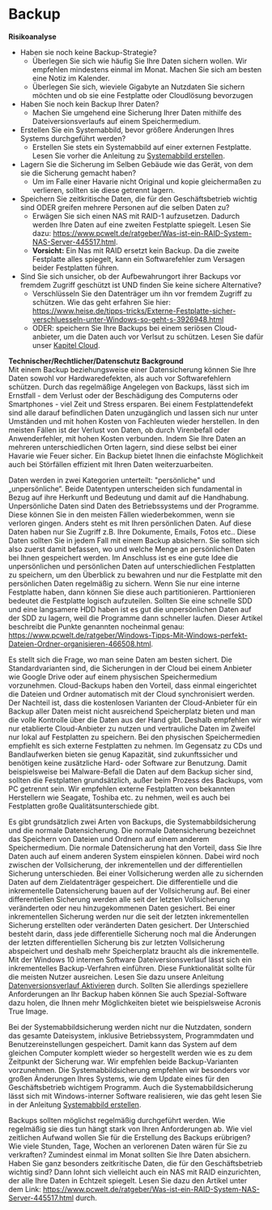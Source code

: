 # Backup

**Risikoanalyse**
* Haben sie noch keine Backup-Strategie?
  * Überlegen Sie sich wie häufig Sie Ihre Daten sichern wollen. Wir empfehlen mindestens einmal im Monat. Machen Sie sich am besten eine Notiz im Kalender.
  * Überlegen Sie sich, wieviele Gigabyte an Nutzdaten Sie sichern möchten und ob sie eine Festplatte oder Cloudlösung bevorzugen
* Haben Sie noch kein Backup Ihrer Daten?
  * Machen Sie umgehend eine Sicherung Ihrer Daten mithilfe des Dateiversionsverlaufs auf einem Speichermedium.
* Erstellen Sie ein Systemabbild, bevor größere Änderungen Ihres Systems durchgeführt werden?
  * Erstellen Sie stets ein Systemabbild auf einer externen Festplatte. Lesen Sie vorher die Anleitung zu [Systemabbild erstellen](https://github.com/FlorianWoelki/mp_it_sicherheit/blob/master/user_behaviour/backup_instructions.md).
* Lagern Sie die Sicherung im Selben Gebäude wie das Gerät, von dem sie die Sicherung gemacht haben?
  * Um im Falle einer Havarie nicht Original und kopie gleichermaßen zu verlieren, sollten sie diese getrennt lagern. 
* Speichern Sie zeitkritische Daten, die für den Geschäftsbetrieb wichtig sind ODER greifen mehrere Personen auf die selben Daten zu?
  * Erwägen Sie sich einen NAS mit RAID-1 aufzusetzen. Dadurch werden Ihre Daten auf eine zweiten Festplatte spiegelt. Lesen Sie dazu: https://www.pcwelt.de/ratgeber/Was-ist-ein-RAID-System-NAS-Server-445517.html.
  * **Vorsicht:** Ein Nas mit RAID ersetzt kein Backup. Da die zweite Festplatte alles spiegelt, kann ein Softwarefehler zum Versagen beider Festplatten führen.
* Sind Sie sich unsicher, ob der Aufbewahrungort ihrer Backups vor fremdem Zugriff geschützt ist UND finden Sie keine sichere Alternative?
  * Verschlüsseln Sie den Datenträger um ihn vor fremdem Zugriff zu schützen. Wie das geht erfahren Sie hier: https://www.heise.de/tipps-tricks/Externe-Festplatte-sicher-verschluesseln-unter-Windows-so-geht-s-3926948.html
  * ODER: speichern Sie Ihre Backups bei einem seriösen Cloud-anbieter, um die Daten auch vor Verlsut zu schützen. Lesen Sie dafür unser [Kapitel Cloud](https://github.com/FlorianWoelki/mp_it_sicherheit/blob/master/cloud_chapter.md).
  
**Technischer/Rechtlicher/Datenschutz Background**<br/>
Mit einem Backup beziehungsweise einer Datensicherung können Sie Ihre Daten sowohl vor Hardwaredefekten, als auch vor Softwarefehlern schützen. Durch das regelmäßige Angelegen von Backups, lässt sich im Ernstfall - dem Verlust oder der Beschädigung des Computerns oder Smartphones - viel Zeit und Stress ersparen. Bei einem Festplattendefekt sind alle darauf befindlichen Daten unzugänglich und lassen sich nur unter Umständen und mit hohen Kosten von Fachleuten wieder herstellen. In den meisten Fällen ist der Verlust von Daten, ob durch Virenbefall oder Anwenderfehler, mit hohen Kosten verbunden. Indem Sie Ihre Daten an mehreren unterschiedlichen Orten lagern, sind diese selbst bei einer Havarie wie Feuer sicher. Ein Backup bietet Ihnen die einfachste Möglichkeit auch bei Störfällen effizient mit Ihren Daten weiterzuarbeiten.

Daten werden in zwei Kategorien unterteilt: "persönliche" und „unpersönliche“. Beide Datentypen unterscheiden sich fundamental in Bezug auf ihre Herkunft und Bedeutung und damit auf die Handhabung. Unpersönliche Daten sind Daten des Betriebssystems und der Programme. Diese können Sie in den meisten Fällen wiederbekommen, wenn sie verloren gingen. Anders steht es mit Ihren persönlichen Daten. Auf diese Daten haben nur Sie Zugriff z.B. Ihre Dokumente, Emails, Fotos etc.. Diese Daten sollten Sie in jedem Fall mit einem Backup absichern. Sie sollten sich also zuerst damit befassen, wo und welche Menge an persönlichen Daten bei Ihnen gespeichert werden. Im Anschluss ist es eine gute Idee die unpersönlichen und persönlichen Daten auf unterschiedlichen Festplatten zu speichern, um den Überblick zu bewahren und nur die Festplatte mit den persönlichen Daten regelmäßig zu sichern. Wenn Sie nur eine interne Festplatte haben, dann können Sie diese auch partitionieren. Parttionieren bedeutet die Festplatte logisch aufzuteilen. Sollten Sie eine schnelle SDD und eine langsamere HDD haben ist es gut die unpersönlichen Daten auf der SDD zu lagern, weil die Programme dann schneller laufen. Dieser Artikel beschreibt die Punkte genannten nocheinmal genau: https://www.pcwelt.de/ratgeber/Windows-Tipps-Mit-Windows-perfekt-Dateien-Ordner-organisieren-466508.html.

Es stellt sich die Frage, wo man seine Daten am besten sichert. Die Standardvarianten sind, die Sicherungen in der Cloud bei einem Anbieter wie Google Drive oder auf einem physischen Speichermedium vorzunehmen. Cloud-Backups haben den Vorteil, dass einmal eingerichtet die Dateien und Ordner automatisch mit der Cloud synchronisiert werden. Der Nachteil ist, dass die kostenlosen Varianten der Cloud-Anbieter für ein Backup aller Daten meist nicht ausreichend Speicherplatz bieten und man die volle Kontrolle über die Daten aus der Hand gibt. Deshalb empfehlen wir nur etablierte Cloud-Anbieter zu nutzen und vertrauliche Daten im Zweifel nur lokal auf Festplatten zu speichern. Bei den physischen Speichermedien empfiehlt es sich externe Festplatten zu nehmen. Im Gegensatz zu CDs und Bandlaufwerken bieten sie genug Kapazität, sind zukunftssicher und benötigen keine zusätzliche Hard- oder Software zur Benutzung. Damit beispielsweise bei Malware-Befall die Daten auf dem Backup sicher sind, sollten die Festplatten grundsätzlich, außer beim Prozess des Backups, vom PC getrennt sein. Wir empfehlen externe Festplatten von bekannten Herstellern wie Seagate, Toshiba etc. zu nehmen, weil es auch bei Festplatten große Qualitätsunterschiede gibt. 

Es gibt grundsätzlich zwei Arten von Backups, die Systemabbildsicherung und die normale Datensicherung. Die normale Datensicherung bezeichnet das Speichern von Dateien und Ordnern auf einem anderem Speichermedium. Die normale Datensicherung hat den Vorteil, dass Sie Ihre Daten auch auf einem anderen System einspielen können. Dabei wird noch zwischen der Vollsicherung, der inkrementellen und der differentiellen Sicherung unterschieden. Bei einer Vollsicherung werden alle zu sichernden Daten auf dem Zieldatenträger gespeichert. Die differentielle und die inkrementelle Datensicherung bauen auf der Vollsicherung auf.  Bei einer differentiellen Sicherung werden alle seit der letzten Vollsicherung veränderten oder neu hinzugekommenen Daten gesichert. Bei einer inkrementellen Sicherung werden nur die seit der letzten inkrementellen Sicherung erstellten oder veränderten Daten gesichert. Der Unterschied besteht darin, dass jede differentielle Sicherung noch mal die Änderungen der letzten differentiellen Sicherung bis zur letzten Vollsicherung abspeichert und deshalb mehr Speicherplatz braucht als die inkrementelle.
Mit der Windows 10 internen Software Dateiversionsverlauf lässt sich ein inkrementelles Backup-Verfahren einführen. Diese Funktionalität sollte für die meisten Nutzer ausreichen. Lesen Sie dazu unsere Anleitung [Datenversionsverlauf Aktivieren](https://github.com/FlorianWoelki/mp_it_sicherheit/blob/master/user_behaviour/backup_instructions.md) durch. Sollten Sie allerdings speziellere Anforderungen an Ihr Backup haben können Sie auch Spezial-Software dazu holen, die Ihnen mehr Möglichkeiten bietet wie beispielsweise Acronis True Image.

Bei der Systemabbildsicherung werden nicht nur die Nutzdaten, sondern das gesamte Dateisystem, inklusive Betriebssystem, Programmdaten und Benutzereinstellungen gespeichert. Damit kann das System auf dem gleichen Computer komplett wieder so hergestellt werden wie es zu dem Zeitpunkt der Sicherung war. Wir empfehlen beide Backup-Varianten vorzunehmen. Die Systemabbildsicherung empfehlen wir besonders vor großen Änderungen Ihres Systems, wie dem Update eines für den Geschäftsbetrieb wichtigem Programm. Auch die Systemabbildsicherung lässt sich mit Windows-interner Software realisieren, wie das geht lesen Sie in der Anleitung [Systemabbild erstellen](https://github.com/FlorianWoelki/mp_it_sicherheit/blob/master/user_behaviour/backup_instructions.md). 

Backups sollten möglichst regelmäßig durchgeführt werden. Wie regelmäßig sie dies tun hängt stark von Ihren Anforderungen ab. Wie viel zeitlichen Aufwand wollen Sie für die Erstellung des Backups erübrigen? Wie viele Stunden, Tage, Wochen an verlorenen Daten wären für Sie zu verkraften? Zumindest einmal im Monat sollten Sie Ihre Daten absichern. 
Haben Sie ganz besonders zeitkritische Daten, die für den Geschäftsbetrieb wichtig sind? Dann lohnt sich vielleicht auch ein NAS mit RAID einzurichten, der alle Ihre Daten in Echtzeit spiegelt. Lesen Sie dazu den Artikel unter dem Link: https://www.pcwelt.de/ratgeber/Was-ist-ein-RAID-System-NAS-Server-445517.html durch. 
